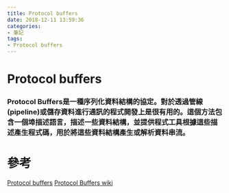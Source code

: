 ```yaml
---
title: Protocol buffers
date: 2018-12-11 13:59:36
categories:
- 筆記
tags:
- Protocol buffers
---
```


# Protocol buffers

### Protocol Buffers是一種序列化資料結構的協定。對於透過管線(pipeline)或儲存資料進行通訊的程式開發上是很有用的。這個方法包含一個埠描述語言，描述一些資料結構，並提供程式工具根據這些描述產生程式碼，用於將這些資料結構產生或解析資料串流。


# 參考

[Protocol buffers](https://developers.google.com/protocol-buffers/)
[Protocol Buffers wiki](https://zh.wikipedia.org/wiki/Protocol_Buffers)